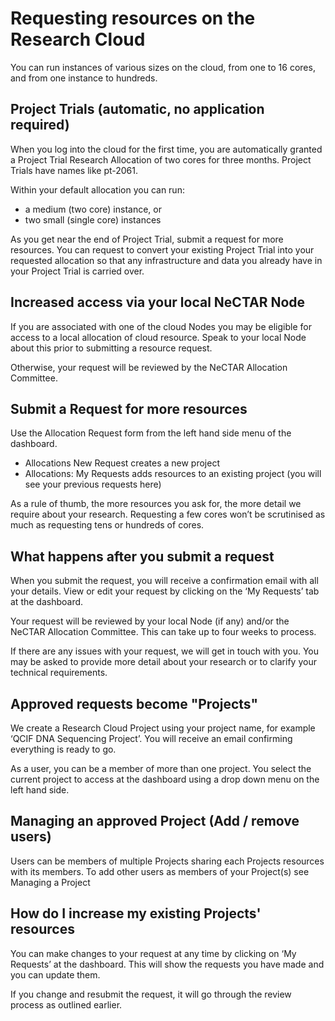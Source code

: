 # Requesting resources on the Research Cloud

You can run instances of various sizes on the cloud, from one to 16 cores, and
from one instance to hundreds.

## Project Trials (automatic, no application required)

When you log into the cloud for the first time, you are automatically granted a
Project Trial Research Allocation of two cores for three months. Project Trials
have names like pt-2061.

Within your default allocation you can run:

- a medium (two core) instance, or
- two small (single core) instances

As you get near the end of Project Trial, submit a request for more resources.
You can request to convert your existing Project Trial into your requested
allocation so that any infrastructure and data you already have in your
Project Trial is carried over.

## Increased access via your local NeCTAR Node

If you are associated with one of the cloud Nodes you may be eligible for
access to a local allocation of cloud resource. Speak to your local Node about
this prior to submitting a resource request.

Otherwise, your request will be reviewed by the NeCTAR Allocation Committee.

## Submit a Request for more resources

Use the Allocation Request form from the left hand side menu of the dashboard.

- Allocations New Request creates a new project
- Allocations: My Requests adds resources to an existing project (you will see
  your previous requests here)

As a rule of thumb, the more resources you ask for, the more detail we require
about your research. Requesting a few cores won’t be scrutinised as much as
requesting tens or hundreds of cores.

## What happens after you submit a request

When you submit the request, you will receive a confirmation email with all
your details. View or edit your request by clicking on the ‘My Requests’ tab
at the dashboard.

Your request will be reviewed by your local Node (if any) and/or the NeCTAR
Allocation Committee. This can take up to four weeks to process.

If there are any issues with your request, we will get in touch with you. You
may be asked to provide more detail about your research or to clarify your
technical requirements.

## Approved requests become "Projects"

We create a Research Cloud Project using your project name, for example ‘QCIF
DNA Sequencing Project’. You will receive an email confirming everything is
ready to go.

As a user, you can be a member of more than one project. You select the
current project to access at the dashboard using a drop down menu on the left
hand side.

## Managing an approved Project (Add / remove users)

Users can be members of multiple Projects sharing each Projects resources with
its members. To add other users as members of your Project(s) see Managing a
Project

## How do I increase my existing Projects' resources

You can make changes to your request at any time by clicking on ‘My Requests’
at the dashboard. This will show the requests you have made and you can update
them.

If you change and resubmit the request, it will go through the review process
as outlined earlier.
